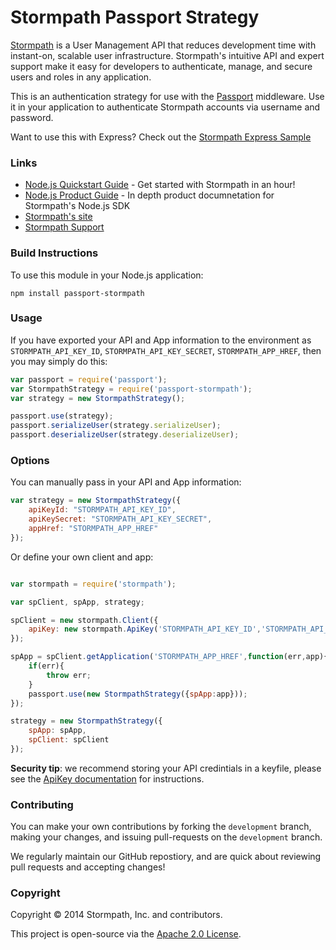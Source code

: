 # Stormpath Passport Strategy #

[Stormpath](http://stormpath.com/) is a User Management API that reduces development time with instant-on, scalable user infrastructure. Stormpath's intuitive API and expert support make it easy for developers to authenticate, manage, and secure users and roles in any application.

This is an authentication strategy for use with the [Passport](http://passportjs.org/) middleware.  Use it in your application to authenticate Stormpath accounts via username and password.

Want to use this with Express?  Check out the [Stormpath Express Sample](https://github.com/stormpath/stormpath-express-sample)

### Links
+ [Node.js Quickstart Guide](http://docs.stormpath.com/nodejs/api/home#quickstart) - Get started with Stormpath in an hour!
+ [Node.js Product Guide](http://docs.stormpath.com/nodejs/api/home) - In depth product documnetation for Stormpath's Node.js SDK
+ [Stormpath's site](http://stormpath.com/)
+ [Stormpath Support](https://support.stormpath.com/home)

### Build Instructions ###

To use this module in your Node.js application:

```
npm install passport-stormpath
```

### Usage

If you have exported your API and App information to the environment as `STORMPATH_API_KEY_ID`, `STORMPATH_API_KEY_SECRET`, `STORMPATH_APP_HREF`, then you may simply do this:

```javascript
var passport = require('passport');
var StormpathStrategy = require('passport-stormpath');
var strategy = new StormpathStrategy();

passport.use(strategy);
passport.serializeUser(strategy.serializeUser);
passport.deserializeUser(strategy.deserializeUser);
```

### Options

You can manually pass in your API and App information:

```javascript
var strategy = new StormpathStrategy({
    apiKeyId: "STORMPATH_API_KEY_ID",
    apiKeySecret: "STORMPATH_API_KEY_SECRET",
    appHref: "STORMPATH_APP_HREF"
});
```

Or define your own client and app:

```javascript

var stormpath = require('stormpath');

var spClient, spApp, strategy;

spClient = new stormpath.Client({
    apiKey: new stormpath.ApiKey('STORMPATH_API_KEY_ID','STORMPATH_API_KEY_SECRET'])
});

spApp = spClient.getApplication('STORMPATH_APP_HREF',function(err,app){
    if(err){
        throw err;
    }
    passport.use(new StormpathStrategy({spApp:app}));
});

strategy = new StormpathStrategy({
    spApp: spApp,
    spClient: spClient
});
```

**Security tip**:  we recommend storing your API credintials in a keyfile, please see the [ApiKey documentation](http://docs.stormpath.com/nodejs/api/apiKey) for instructions.

### Contributing

You can make your own contributions by forking the <code>development</code> branch, making your changes, and issuing pull-requests on the <code>development</code> branch.

We regularly maintain our GitHub repostiory, and are quick about reviewing pull requests and accepting changes!

### Copyright ###

Copyright &copy; 2014 Stormpath, Inc. and contributors.

This project is open-source via the [Apache 2.0 License](http://www.apache.org/licenses/LICENSE-2.0).

